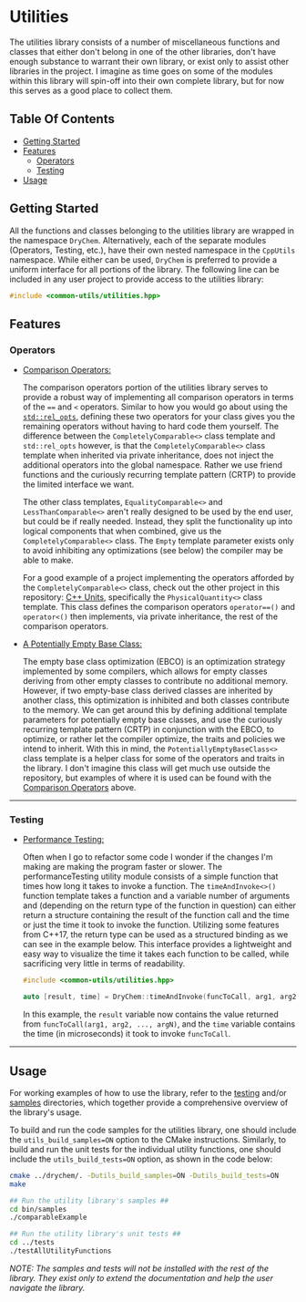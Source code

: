 # Utilities

The utilities library consists of a number of miscellaneous functions and classes that either don't belong in one of the other libraries, don't have enough substance to warrant their own library, or exist only to assist other libraries in the project. I imagine as time goes on some of the modules within this library will spin-off into their own complete library, but for now this serves as a good place to collect them.

## Table Of Contents

- [Getting Started](#Getting-Started)
- [Features](#Features)
  - [Operators](#Operators)
  - [Testing](#Testing)
- [Usage](#Usage)

## Getting Started

All the functions and classes belonging to the utilities library are wrapped in the namespace `DryChem`. Alternatively, each of the separate modules (Operators, Testing, etc.), have their own nested namespace in the `CppUtils` namespace. While either can be used, `DryChem` is preferred to provide a uniform interface for all portions of the library. The following line can be included in any user project to provide access to the utilities library:

```C++
#include <common-utils/utilities.hpp>
```

## Features

### Operators

- [Comparison Operators:](../../../include/common-utils/utilities/operators/comparisonOperators.hpp)

  The comparison operators portion of the utilities library serves to provide a robust way of implementing all comparison operators in terms of the `==` and `<` operators. Similar to how you would go about using the [`std::rel_opts`](https://en.cppreference.com/w/cpp/utility/rel_ops/operator_cmp), defining these two operators for your class gives you the remaining operators without having to hard code them yourself. The difference between the `CompletelyComparable<>` class template and `std::rel_opts` however, is that the `CompletelyComparable<>` class template when inherited via private inheritance, does not inject the additional operators into the global namespace. Rather we use friend functions and the curiously recurring template pattern (CRTP) to provide the limited interface we want.

  The other class templates, `EqualityComparable<>` and `LessThanComparable<>` aren't really designed to be used by the end user, but could be if really needed. Instead, they split the functionality up into logical components that when combined, give us the `CompletelyComparable<>` class. The `Empty` template parameter exists only to avoid inhibiting any optimizations (see below) the compiler may be able to make.

  For a good example of a project implementing the operators afforded by the `CompletelyComparable<>` class, check out the other project in this repository: [C++ Units](../../../../cpp-units), specifically the `PhysicalQuantity<>` class template. This class defines the comparison operators `operator==()` and `operator<()` then implements, via private inheritance, the rest of the comparison operators.

- [A Potentially Empty Base Class:](../../../include/common-utils/utilities/operators/potentiallyEmptyBaseClass.hpp)

  The empty base class optimization (EBCO) is an optimization strategy implemented by some compilers, which allows for empty classes deriving from other empty classes to contribute no additional memory. However, if two empty-base class derived classes are inherited by another class, this optimization is inhibited and both classes contribute to the memory. We can get around this by defining additional template parameters for potentially empty base classes, and use the curiously recurring template pattern (CRTP) in conjunction with the EBCO, to optimize, or rather let the compiler optimize, the traits and policies we intend to inherit. With this in mind, the `PotentiallyEmptyBaseClass<>` class template is a helper class for some of the operators and traits in the library. I don't imagine this class will get much use outside the repository, but examples of where it is used can be found with the [Comparison Operators](#Comparison-Operators) above.

---

### Testing

- [Performance Testing:](../../../include/common-utils/utilities/testing/performanceTesting.hpp)

  Often when I go to refactor some code I wonder if the changes I'm making are making the program faster or slower. The performanceTesting utility module consists of a simple function that times how long it takes to invoke a function. The `timeAndInvoke<>()` function template takes a function and a variable number of arguments and (depending on the return type of the function in question) can either return a structure containing the result of the function call and the time or just the time it took to invoke the function. Utilizing some features from C++17, the return type can be used as a structured binding as we can see in the example below. This interface provides a lightweight and easy way to visualize the time it takes each function to be called, while sacrificing very little in terms of readability.

  ```C++
  #include <common-utils/utilities.hpp>

  auto [result, time] = DryChem::timeAndInvoke(funcToCall, arg1, arg2, ..., argN);
  ```

  In this example, the `result` variable now contains the value returned from `funcToCall(arg1, arg2, ..., argN)`, and the `time` variable contains the time (in microseconds) it took to invoke `funcToCall`.

---

## Usage

For working examples of how to use the library, refer to the [testing](../tests) and/or [samples](../samples) directories, which together provide a comprehensive overview of the library's usage.

To build and run the code samples for the utilities library, one should include the `utils_build_samples=ON` option to the CMake instructions. Similarly, to build and run the unit tests for the individual utility functions, one should include the `utils_build_tests=ON` option, as shown in the code below:

```bash
cmake ../drychem/. -Dutils_build_samples=ON -Dutils_build_tests=ON
make

## Run the utility library's samples ##
cd bin/samples
./comparableExample

## Run the utility library's unit tests ##
cd ../tests
./testAllUtilityFunctions
```

*NOTE: The samples and tests will not be installed with the rest of the library. They exist only to extend the documentation and help the user navigate the library.*

